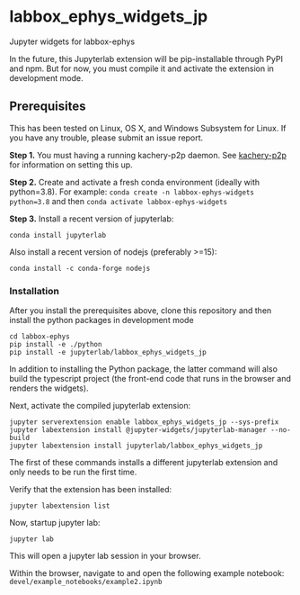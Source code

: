 # labbox_ephys_widgets_jp

Jupyter widgets for labbox-ephys

In the future, this Jupyterlab extension will be pip-installable through PyPI and npm. But for now, you must compile it and activate the extension in development mode.

## Prerequisites

This has been tested on Linux, OS X, and Windows Subsystem for Linux. If you have any trouble, please submit an issue report.

**Step 1.** You must having a running kachery-p2p daemon. See [kachery-p2p](https://github.com/flatironinstitute/kachery-p2p) for information on setting this up.

**Step 2.** Create and activate a fresh conda environment (ideally with python=3.8). For example: `conda create -n labbox-ephys-widgets python=3.8` and then `conda activate labbox-ephys-widgets`

**Step 3.** Install a recent version of jupyterlab:

```
conda install jupyterlab
```

Also install a recent version of nodejs (preferably >=15):

```
conda install -c conda-forge nodejs
```

### Installation

After you install the prerequisites above, clone this repository and then install the python packages in development mode

```
cd labbox-ephys
pip install -e ./python
pip install -e jupyterlab/labbox_ephys_widgets_jp
```

In addition to installing the Python package, the latter command will also build the typescript project (the front-end code that runs in the browser and renders the widgets).

Next, activate the compiled jupyterlab extension:

```
jupyter serverextension enable labbox_ephys_widgets_jp --sys-prefix
jupyter labextension install @jupyter-widgets/jupyterlab-manager --no-build
jupyter labextension install jupyterlab/labbox_ephys_widgets_jp
```

The first of these commands installs a different jupyterlab extension and only needs to be run the first time.

Verify that the extension has been installed:

```
jupyter labextension list
```

Now, startup jupyter lab:

```
jupyter lab
```

This will open a jupyter lab session in your browser.

Within the browser, navigate to and open the following example notebook: `devel/example_notebooks/example2.ipynb`
